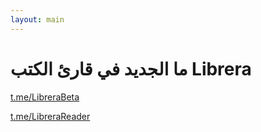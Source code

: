```yaml
---
layout: main
---
```


# ما الجديد في قارئ الكتب Librera

[t.me/LibreraBeta ](https://t.me/LibreraBeta) 

[t.me/LibreraReader ](https://t.me/LibreraReader) 

    

